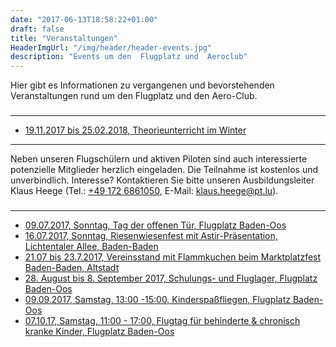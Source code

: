```yaml
---
date: "2017-06-13T18:58:22+01:00"
draft: false
title: "Veranstaltungen"
HeaderImgUrl: "/img/header/header-events.jpg"
description: "Events um den  Flugplatz und  Aeroclub"
---
```

Hier gibt es Informationen zu vergangenen und bevorstehenden Veranstaltungen rund um den Flugplatz und den Aero-Club.  
### 
-------
* <a href = "/ausbildung#ausbildungsablauf">19.11.2017 bis 25.02.2018, Theorieunterricht im Winter</a>
---
Neben unseren Flugschülern und aktiven Piloten sind auch interessierte potenzielle Mitglieder herzlich eingeladen. Die Teilnahme ist kostenlos und unverbindlich.
Interesse? Kontaktieren Sie bitte unseren Ausbildungsleiter Klaus Heege (Tel.: [+49 172 6861050](tel:+491726861050), E-Mail: <klaus.heege@pt.lu>).
### 
-------
* <a href = "/flugplatzfest">09.07.2017, Sonntag, Tag der offenen Tür, Flugplatz Baden-Oos</a>
* <a href = "/riesenwiesenfest">16.07.2017, Sonntag, Riesenwiesenfest mit Astir-Präsentation, Lichtentaler Allee, Baden-Baden</a>
* <a href = "/marktplatzfest"> 21.07 bis 23.7.2017, Vereinsstand mit Flammkuchen beim Marktplatzfest Baden-Baden, Altstadt</a>
* <a href = "">28. August bis 8. September 2017,  Schulungs- und Fluglager, Flugplatz Baden-Oos</a>
* <a href = "/kinderspassfliegen">09.09.2017, Samstag, 13:00 -15:00, Kinderspaßfliegen, Flugplatz Baden-Oos</a>
* <a href = "/flugtag-fuer-die-lebenshilfe">07.10.17, Samstag, 11:00 - 17:00, Flugtag für behinderte & chronisch kranke Kinder, Flugplatz Baden-Oos</a>

